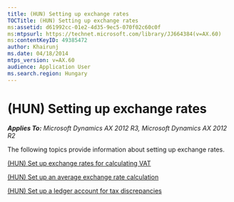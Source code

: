 ```yaml
---
title: (HUN) Setting up exchange rates
TOCTitle: (HUN) Setting up exchange rates
ms:assetid: d61992cc-01e2-4d35-9ec5-070f02c60c0f
ms:mtpsurl: https://technet.microsoft.com/library/JJ664384(v=AX.60)
ms:contentKeyID: 49385472
author: Khairunj
ms.date: 04/18/2014
mtps_version: v=AX.60
audience: Application User
ms.search.region: Hungary
---
```


# (HUN) Setting up exchange rates 


_**Applies To:** Microsoft Dynamics AX 2012 R3, Microsoft Dynamics AX 2012 R2_

The following topics provide information about setting up exchange rates.

[(HUN) Set up exchange rates for calculating VAT](hun-set-up-exchange-rates-for-calculating-vat.md)

[(HUN) Set up an average exchange rate calculation](hun-set-up-an-average-exchange-rate-calculation.md)

[(HUN) Set up a ledger account for tax discrepancies](hun-set-up-a-ledger-account-for-tax-discrepancies.md)

  


